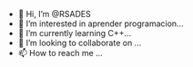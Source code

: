 - 👋 Hi, I’m @RSADES
- 👀 I’m interested in aprender programacion...
- 🌱 I’m currently learning C++...
- 💞️ I’m looking to collaborate on ...
- 📫 How to reach me ...

<!---
RSADES/RSADES is a ✨ special ✨ repository because its `README.md` (this file) appears on your GitHub profile.
You can click the Preview link to take a look at your changes.
--->
